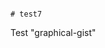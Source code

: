                                                                                                                                                          # test7
Test "graphical-gist"